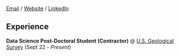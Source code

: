 [Email](maggie.raboin@gmail.com) / [Website](maggieraboin.com) / [LinkedIn](https://www.linkedin.com/in/maggie-raboin-8b0a6822a/)


## Experience

**Data Science Post-Doctoral Student (Contractor)** @ [U.S. Geological Survey](https://www.usgs.gov/centers/upper-midwest-environmental-sciences-center) (Sept 22 - *Present*)





